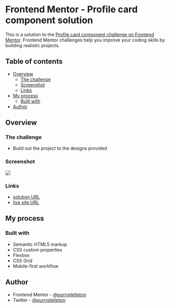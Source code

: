 # Frontend Mentor - Profile card component solution

This is a solution to the [Profile card component challenge on Frontend Mentor](https://www.frontendmentor.io/challenges/profile-card-component-cfArpWshJ). Frontend Mentor challenges help you improve your coding skills by building realistic projects.

## Table of contents

- [Overview](#overview)
  - [The challenge](#the-challenge)
  - [Screenshot](#screenshot)
  - [Links](#links)
- [My process](#my-process)
  - [Built with](#built-with)
- [Author](#author)

## Overview

### The challenge

- Build out the project to the designs provided

### Screenshot

![](./purrrplelipton_screenshot.jpg)

### Links

- [solution URL](https://your-solution-url.com)
- [live site URL](https://purrrplelipton.github.io/profile-card-comp/)

## My process

### Built with

- Semantic HTML5 markup
- CSS custom properties
- Flexbox
- CSS Grid
- Mobile-first workflow

## Author

- Frontend Mentor - [@purrrplelipton](https://www.frontendmentor.io/profile/purrrplelipton)
- Twitter - [@purrrplelipton](https://www.twitter.com/purrrplelipton)
